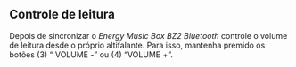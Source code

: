 ## Controle de leitura

Depois de sincronizar o *Energy Music Box BZ2 Bluetooth* controle o volume de leitura desde o próprio altifalante. Para isso, mantenha premido os botões (3) “ VOLUME -” ou (4) “VOLUME  +”.
